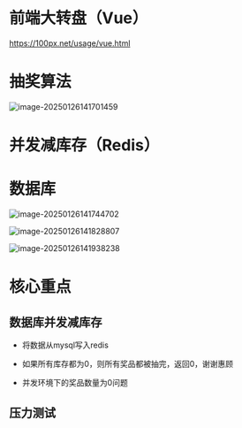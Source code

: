# 前端大转盘（Vue）

https://100px.net/usage/vue.html

# 抽奖算法

![image-20250126141701459](C:\Users\86156\AppData\Roaming\Typora\typora-user-images\image-20250126141701459.png)

# 并发减库存（Redis）





# 数据库

![image-20250126141744702](C:\Users\86156\AppData\Roaming\Typora\typora-user-images\image-20250126141744702.png)

![image-20250126141828807](C:\Users\86156\AppData\Roaming\Typora\typora-user-images\image-20250126141828807.png)



![image-20250126141938238](C:\Users\86156\AppData\Roaming\Typora\typora-user-images\image-20250126141938238.png)





# 核心重点

## 数据库并发减库存

- 将数据从mysql写入redis

- 如果所有库存都为0，则所有奖品都被抽完，返回0，谢谢惠顾
- 并发环境下的奖品数量为0问题





## 压力测试





























